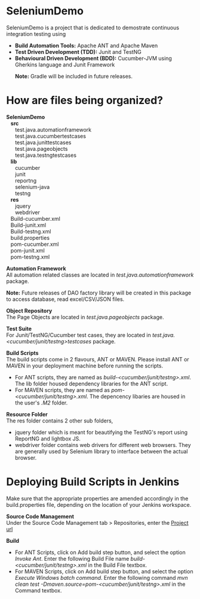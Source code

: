 # SeleniumDemo
SeleniumDemo is a project that is dedicated to demostrate continuous integration testing using
- <b>Build Automation Tools:</b> Apache ANT and Apache Maven<br/>
- <b>Test Driven Development (TDD):</b> Junit and TestNG<br/>
- <b>Behavioural Driven Development (BDD):</b> Cucumber-JVM using Gherkins language and Junit Framework<p/>
<b>Note:</b> Gradle will be included in future releases.

# How are files being organized?
<b>SeleniumDemo</b><br/>
&nbsp;&nbsp;&nbsp;<b>src</b><br/>
&nbsp;&nbsp;&nbsp;&nbsp;&nbsp;&nbsp;test.java.automationframework<br/>
&nbsp;&nbsp;&nbsp;&nbsp;&nbsp;&nbsp;test.java.cucumbertestcases<br/>
&nbsp;&nbsp;&nbsp;&nbsp;&nbsp;&nbsp;test.java.junittestcases<br/>
&nbsp;&nbsp;&nbsp;&nbsp;&nbsp;&nbsp;test.java.pageobjects<br/>
&nbsp;&nbsp;&nbsp;&nbsp;&nbsp;&nbsp;test.java.testngtestcases<br/>
&nbsp;&nbsp;&nbsp;<b>lib</b><br/>
&nbsp;&nbsp;&nbsp;&nbsp;&nbsp;&nbsp;cucumber<br/>
&nbsp;&nbsp;&nbsp;&nbsp;&nbsp;&nbsp;junit<br/>
&nbsp;&nbsp;&nbsp;&nbsp;&nbsp;&nbsp;reportng<br/>
&nbsp;&nbsp;&nbsp;&nbsp;&nbsp;&nbsp;selenium-java<br/>
&nbsp;&nbsp;&nbsp;&nbsp;&nbsp;&nbsp;testng<br/>
&nbsp;&nbsp;&nbsp;<b>res</b><br/>
&nbsp;&nbsp;&nbsp;&nbsp;&nbsp;&nbsp;jquery<br/>
&nbsp;&nbsp;&nbsp;&nbsp;&nbsp;&nbsp;webdriver<br/>
&nbsp;&nbsp;&nbsp;Build-cucumber.xml<br/>
&nbsp;&nbsp;&nbsp;Build-junit.xml<br/>
&nbsp;&nbsp;&nbsp;Build-testng.xml<br/>
&nbsp;&nbsp;&nbsp;build.properties<br/>
&nbsp;&nbsp;&nbsp;pom-cucumber.xml<br/>
&nbsp;&nbsp;&nbsp;pom-junit.xml<br/>
&nbsp;&nbsp;&nbsp;pom-testng.xml<p>

<b>Automation Framework</b><br/>
All automation related classes are located in <i>test.java.automationframework</i> package. <p/>
<b>Note:</b> Future releases of DAO factory library will be created in this package to access database, read excel/CSV/JSON files.<p/>

<b>Object Repository</b><br/>
The Page Objects are located in <i>test.java.pageobjects</i> package.<p/>

<b>Test Suite</b><br/>
For Junit/TestNG/Cucumber test cases, they are located in <i>test.java.<cucumber/junit/testng>testcases</i> package.<p/>

<b>Build Scripts</b><br/>
The build scripts come in 2 flavours, ANT or MAVEN. Please install ANT or MAVEN in your deployment machine before running the scripts.<br/>
- For ANT scripts, they are named as <i>build-<cucumber/junit/testng>.xml</i>. The lib folder housed dependency libraries for the ANT script.<br/>
- For MAVEN scripts, they are named as <i>pom-<cucumber/junit/testng>.xml</i>. The depencency libaries are housed in the user's <i>.M2</i> folder.<br/>

<b>Resource Folder</b><br/>
The res folder contains 2 other sub folders,<br/>
- jquery folder which is meant for beautifying the TestNG's report using ReportNG and lightbox JS.
- webdriver folder contains web drivers for different web browsers. They are generally used by Selenium library to interface between the actual browser.

# Deploying Build Scripts in Jenkins
Make sure that the appropriate properties are amended accordingly in the build.properties file, depending on the location of your Jenkins workspace.<p/>
<b>Source Code Management</b><br/>
Under the Source Code Management tab > Repositories, enter the <a href ="https://github.com/weilianlow/SeleniumDemo.git">Project url</a><p/>
<b>Build</b><br/>
- For ANT Scripts, click on Add build step button, and select the option <i>Invoke Ant</i>. Enter the following Build File name <i>build-<cucumber/junit/testng>.xml</i> in the Build File textbox.
- For MAVEN Scripts, click on Add build step button, and select the option <i>Execute Windows batch command</i>. Enter the following command <i>mvn clean test -Dmaven.source=pom-<cucumber/junit/testng>.xml</i> in the Command textbox.
